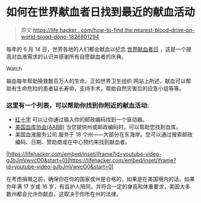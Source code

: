 # 如何在世界献血者日找到最近的献血活动

> 原文:[https://life hacker . com/how-to-find the nearest-blood-drive-on-world-blood-dono-1826801294](https://lifehacker.com/how-to-find-the-nearest-blood-drive-on-world-blood-dono-1826801294)

每年的 6 月 14 日，世界各地的人们都会献血以纪念 [世界献血者日](http://www.who.int/campaigns/world-blood-donor-day/2018) ，这是一个提高对血液需求的认识并感谢所有自愿献血者的庆典。

Watch

输血每年帮助挽救数百万人的生命。正如世界卫生组织 网站上所述，献血可以帮助有生命危险的患者延长寿命，支持手术，帮助自然灾害后的应急小组等等。

### **这里有一个列表，可以帮助你找到你附近的献血活动:**

*   [红十字](https://www.redcrossblood.org/give.html/find-drive) 可以让你通过输入你的邮政编码找到一个驱动器。
*   [美国血库协会(AABB)](http://www.aabb.org/tm/donation/Pages/Blood-Bank-Locator.aspx) 当您提供州或邮政编码时，可以帮助您找到血库。
*   美国血液服务公司 服务于 18 个州——大部分在东海岸。您可以通过搜索邮政编码、日期、赞助商或在中心预约来找到献血者。

 [https://lifehacker.com/embed/inset/iframe?id=youtube-video-gJbJmVwvcO0&start=0](https://lifehacker.com/embed/inset/iframe?id=youtube-video-gJbJmVwvcO0&start=0) 

在考虑捐赠之前，确保你在你的国家或州是合格的，如果是在美国境内的话。如果你年满 17 岁或 16 岁，有监护人陪同，并符合一定的身高和体重要求，美国大多数州都会允许你献血，这取决于你所在州的法律。